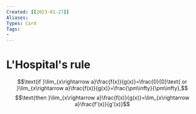 ```yaml
---
Created: [[2023-01-27]]
Aliases: 
Types: Card
Tags: 
- 
---
```

# L'Hospital's rule
$$\text{if }\lim_{x\rightarrow a}\frac{f(x)}{g(x)}=\frac{0}{0}\text{ or }\lim_{x\rightarrow a}\frac{f(x)}{g(x)}=\frac{\pm\infty}{\pm\infty},$$
$$\text{then }\lim_{x\rightarrow a}\frac{f(x)}{g(x)}=\lim_{x\rightarrow a}\frac{f'(x)}{g'(x)}$$
